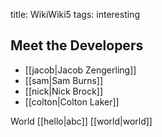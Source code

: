 title: WikiWiki5
tags: interesting

## Meet the Developers
* [[jacob|Jacob Zengerling]]
* [[sam|Sam Burns]]
* [[nick|Nick Brock]]
* [[colton|Colton Laker]]






World
[[hello|abc]] [[world|world]]